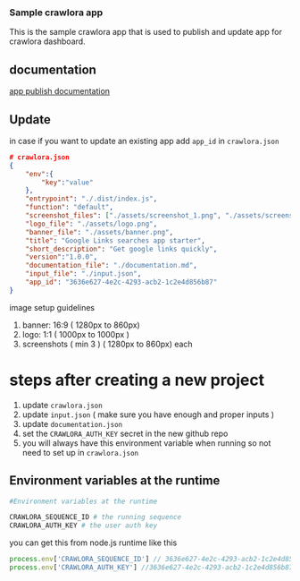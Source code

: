 ### Sample crawlora app

This is the sample crawlora app that is used to publish and update app for crawlora dashboard.



## documentation

[app publish documentation](https://apidoc.crawlora.com/operation/operation-applicationcontroller_create)

## Update

in case if you want to update an existing app add `app_id` in `crawlora.json`


```json
# crawlora.json
{
    "env":{
        "key":"value"
    },
    "entrypoint": "./.dist/index.js",
    "function": "default",
    "screenshot_files": ["./assets/screenshot_1.png", "./assets/screenshot_2.png", "./assets/screenshot_3.png", "./assets/screenshot_4.png"],
    "logo_file": "./assets/logo.png",
    "banner_file": "./assets/banner.png",
    "title": "Google Links searches app starter",
    "short_description": "Get google links quickly",
    "version":"1.0.0",
    "documentation_file": "./documentation.md",
    "input_file": "./input.json",
    "app_id": "3636e627-4e2c-4293-acb2-1c2e4d856b87"
}
````


image setup guidelines

1. banner: 16:9 ( 1280px to 860px)
2. logo: 1:1 ( 1000px to 1000px  )
3. screenshots ( min 3 ) ( 1280px to 860px) each


# steps after creating a new project

1. update `crawlora.json`
2. update `input.json` ( make sure you have enough and proper inputs )
3. update `documentation.json`
4. set the `CRAWLORA_AUTH_KEY` secret in the new github repo
5. you will always have this environment variable when running so not need to set up in `crawlora.json`


## Environment variables at the runtime

```bash
#Environment variables at the runtime

CRAWLORA_SEQUENCE_ID # the running sequence
CRAWLORA_AUTH_KEY # the user auth key

```

you can get this from node.js runtime like this

```typescript
process.env['CRAWLORA_SEQUENCE_ID'] // 3636e627-4e2c-4293-acb2-1c2e4d856b87
process.env['CRAWLORA_AUTH_KEY'] //3636e627-4e2c-4293-acb2-1c2e4d856b873636e627-4e2c-4293-acb2-1c2e4d856b873636e627-4e2c-4293-acb2-1c2e4d856b873636e627-4e2c-4293-acb2-1c2e4d856b873636e627-4e2c-4293-acb2-1c2e4d856b87
```

<!-- Security scan triggered at 2025-09-01 23:08:02 -->

<!-- Security scan triggered at 2025-09-01 23:11:28 -->

<!-- Security scan triggered at 2025-09-02 00:08:51 -->

<!-- Security scan triggered at 2025-09-02 01:45:47 -->